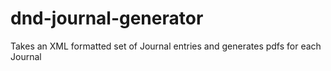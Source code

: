 # dnd-journal-generator
Takes an XML formatted set of Journal entries and generates pdfs for each Journal
